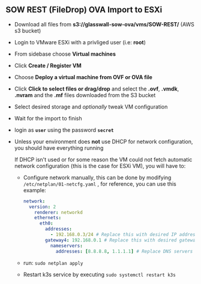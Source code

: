 ## SOW REST (FileDrop) OVA Import to ESXi


- Download all files from **s3://glasswall-sow-ova/vms/SOW-REST/** (AWS s3 bucket)

- Login to VMware ESXi with a privliged user (i.e: **root**)

- From sidebase choose **Virtual machines**

- Click **Create / Register VM**

- Choose **Deploy a virtual machine from OVF or  OVA file**

- Click **Click to select files or drag/drop** and select the **.ovf**, **.vmdk**, **.nvram** and the **.mf** files downloaded from the S3 bucket 

- Select desired storage and *optionally* tweak VM configuration

- Wait for the import to finish

- login as **`user`** using the password **`secret`**
* Unless your environment does **not** use DHCP for network configuration,  you should have everything running
  
  If DHCP isn't used or for some reason the VM could not fetch automatic network configuration (this is the case for ESXi VM), you will have to:
  
  - Configure network manually, this can be done by modifying `/etc/netplan/01-netcfg.yaml` , for reference, you can use this example:
    
    ```yaml
    network:
      version: 2
        renderer: networkd
        ethernets:
          eth0:
            addresses:
              - 192.168.0.3/24 # Replace this with desired IP address in CIDR format
            gateway4: 192.168.0.1 # Replace this with desired gateway
              nameservers:
                addresses: [8.8.8.8, 1.1.1.1] # Replace DNS servers if needed
    ```
  
  - run: `sudo netplan apply`
  - Restart k3s service by executing `sudo systemctl restart k3s`
